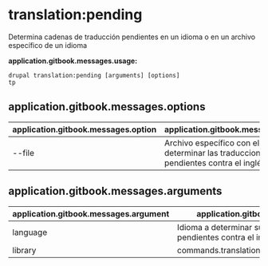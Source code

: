 # translation:pending
Determina cadenas de traducción pendientes en un idioma o en un archivo específico de un idioma

**application.gitbook.messages.usage:**
```
drupal translation:pending [arguments] [options]
tp
```

## application.gitbook.messages.options
application.gitbook.messages.option | application.gitbook.messages.details
-------|-------------
--file | Archivo específico con el que determinar las traducciones pendientes contra el inglés

## application.gitbook.messages.arguments
application.gitbook.messages.argument | application.gitbook.messages.details
---------|-------------
language | Idioma a determinar sus traducciones pendientes contra el inglés
library | commands.translation.pending.arguments.library
